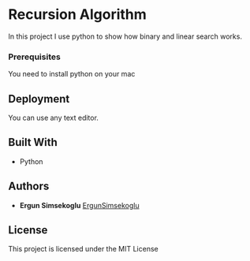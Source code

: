 # Recursion Algorithm

In this project I use python to show how binary and linear search works.

### Prerequisites

You need to install python on your mac

## Deployment

You can use any text editor.

## Built With

* Python

## Authors

* **Ergun Simsekoglu** 
 [ErgunSimsekoglu](https://github.com/ergunsimsekoglu)

## License

This project is licensed under the MIT License 
